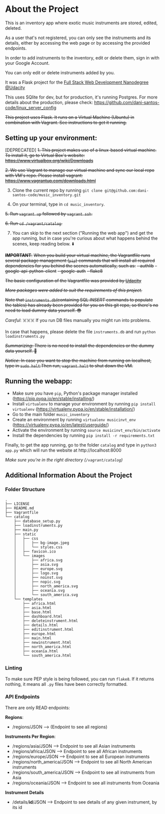 # About the Project
This is an inventory app where exotic music instruments are stored, edited, deleted.

As a user that's not registered, you can only see the instruments and its details,
either by accessing the web page or by accessing the provided endpoints.

In order to add instruments to the inventory, edit or delete them, sign in with your Google Account.

You can only edit or delete instruments added by you.

It was a Flask project for the [Full Stack Web Development
Nanodegree @Udacity](https://eu.udacity.com/course/full-stack-web-developer-nanodegree--nd004)

This uses SQlite for dev, but for production, it's running Postgres. For more details about the production, please check: https://github.com/dani-santos-code/linux_server_config

~~This project uses Flask. It runs on a Virtual Machine (Ubuntu) in combination with Vagrant. See instructions to get it running.~~

## Setting up your environment:
[DEPRECATED]
 ~~1. This project makes use of a linux-based virtual machine. To install it, go to Virtual Box's website: https://www.virtualbox.org/wiki/Downloads~~

~~2. We use Vagrant to manage our virtual machine and sync our local repo with VM's repo. Please install vagrant: https://www.vagrantup.com/downloads.html~~

3. Clone the current repo by running
`git clone git@github.com:dani-santos-code/music_inventory.git`

4. On your terminal, type in `cd music_inventory`.

~~5. Run `vagrant up` followed by `vagrant ssh`.~~

~~6. Run `cd /vagrant/catalog`.~~

7. You can skip to the next section ("Running the web app") and get the app running, but in case you're curious about what happens behind the scenes, keep reading below. ⬇️

~~**IMPORTANT**:~~
~~When you build your virtual machine, the Vagrantfile runs several package management (`pip`) commands that will install all required dependencies for you behind the scenes automatically, such as:~~
~~- authlib~~
~~- google-api-python-client~~
~~- google-auth~~
~~- flake8~~

~~The basic configuration of the Vagrantfile was provided by [Udacity](https://github.com/udacity/fullstack-nanodegree-vm)~~

~~*More packages were added to suit the requirements of this project.*~~

~~Note that `instruments.db`(containing SQL *INSERT* commands to populate the tables) has already been provided for you on this git repo, so there's no need to load dummy data yourself. 😎~~

*Careful*: ☠️☠️☠️ If you run DB files manually you might run into problems.

In case that happens, please delete the file `instruments.db` and run `python loadinstruments.py`

~~*Summarizing*: There is no need to install the dependencies or the dummy data yourself. 🔆~~

~~*Notice*:  In case you want to stop the machine from running on localhost, type in `sudo halt`.Then run, `vagrant halt` to shut down the VM.~~

## Running the webapp:

- Make sure you have `pip`, Python's package manager installed (https://pip.pypa.io/en/stable/installing/)
- Install `virtualenv` to manage your environment by running `pip install virtualenv` (https://virtualenv.pypa.io/en/stable/installation/)
- Go to the main folder `music_inventory`
- Create an environment by running `virtualenv musicinvt_env` (https://virtualenv.pypa.io/en/latest/userguide/)
- Activate the environment by running `source musicinvt_env/bin/activate`
- Install the dependencies by running `pip install -r requirements.txt`
  
Finally, to get the app running, go to the folder `catalog` and type in `python3 app.py` which will run the website at http://localhost:8000

*Make sure you're in the right directory (`/vagrant/catalog`)*

## Additional Information About the Project

### Folder Structure
```
.
├── LICENSE
├── README.md
├── Vagrantfile
└── catalog
    ├── database_setup.py
    ├── loadinstruments.py
    ├── main.py
    ├── static
    │   ├── css
    │   │   ├── bg-image.jpeg
    │   │   └── styles.css
    │   ├── favicon.ico
    │   └── images
    │       ├── africa.svg
    │       ├── asia.svg
    │       ├── europe.svg
    │       ├── logo.svg
    │       ├── noinst.svg
    │       ├── nopic.svg
    │       ├── north_america.svg
    │       ├── oceania.svg
    │       └── south_america.svg
    └── templates
        ├── africa.html
        ├── asia.html
        ├── base.html
        ├── dashboard.html
        ├── deleteinstrument.html
        ├── details.html
        ├── editinstrument.html
        ├── europe.html
        ├── main.html
        ├── newinstrument.html
        ├── north_america.html
        ├── oceania.html
        └── south_america.html
 ```

### Linting

To make sure PEP style is being followed, you can run `flake8`. If it returns nothing, it means all `.py` files have been correctly formatted.


### API Endpoints
There are only READ endpoints:

**Regions**:
- /regions/JSON  --> (Endpoint to see all regions)

**Instruments Per Region**:
- /regions/asia/JSON  --> Endpoint to see all Asian instruments
- /regions/africa/JSON --> Endpoint to see all African instruments
- /regions/europe/JSON --> Endpoint to see all European instruments
- /regions/north_america/JSON --> Endpoint to see all North American instruments
- /regions/south_america/JSON --> Endpoint to see all instruments from Asia
- /regions/oceania/JSON --> Endpoint to see all instruments from Oceania

**Instrument Details**
- /details/**id**/JSON --> Endpoint to see details of any given instrument, by its id
